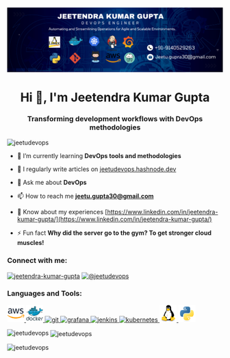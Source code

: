 ![logo](https://github.com/JeetuDevOps/JeetuDevOps/blob/main/Github%20banner.png)
<h1 align="center">Hi 👋, I'm Jeetendra Kumar Gupta</h1>
<h3 align="center">Transforming development workflows with DevOps methodologies</h3>

<p align="left"> <img src="https://komarev.com/ghpvc/?username=jeetudevops&label=Profile%20views&color=0e75b6&style=flat" alt="jeetudevops" /> </p>

- 🌱 I’m currently learning **DevOps tools and methodologies**

- 📝 I regularly write articles on [jeetudevops.hashnode.dev](jeetudevops.hashnode.dev)

- 💬 Ask me about **DevOps**

- 📫 How to reach me **jeetu.gupta30@gmail.com**

- 📄 Know about my experiences [https://www.linkedin.com/in/jeetendra-kumar-gupta/](https://www.linkedin.com/in/jeetendra-kumar-gupta/)

- ⚡ Fun fact **Why did the server go to the gym? To get stronger cloud muscles!**

<h3 align="left">Connect with me:</h3>
<p align="left">
<a href="https://linkedin.com/in/jeetendra-kumar-gupta" target="blank"><img align="center" src="https://raw.githubusercontent.com/rahuldkjain/github-profile-readme-generator/master/src/images/icons/Social/linked-in-alt.svg" alt="jeetendra-kumar-gupta" height="30" width="40" /></a>
<a href="https://hashnode.com/@jeetudevops" target="blank"><img align="center" src="https://raw.githubusercontent.com/rahuldkjain/github-profile-readme-generator/master/src/images/icons/Social/hashnode.svg" alt="@jeetudevops" height="30" width="40" /></a>
</p>

<h3 align="left">Languages and Tools:</h3>
<p align="left"> <a href="https://aws.amazon.com" target="_blank" rel="noreferrer"> <img src="https://raw.githubusercontent.com/devicons/devicon/master/icons/amazonwebservices/amazonwebservices-original-wordmark.svg" alt="aws" width="40" height="40"/> </a> <a href="https://www.docker.com/" target="_blank" rel="noreferrer"> <img src="https://raw.githubusercontent.com/devicons/devicon/master/icons/docker/docker-original-wordmark.svg" alt="docker" width="40" height="40"/> </a> <a href="https://git-scm.com/" target="_blank" rel="noreferrer"> <img src="https://www.vectorlogo.zone/logos/git-scm/git-scm-icon.svg" alt="git" width="40" height="40"/> </a> <a href="https://grafana.com" target="_blank" rel="noreferrer"> <img src="https://www.vectorlogo.zone/logos/grafana/grafana-icon.svg" alt="grafana" width="40" height="40"/> </a> <a href="https://www.jenkins.io" target="_blank" rel="noreferrer"> <img src="https://www.vectorlogo.zone/logos/jenkins/jenkins-icon.svg" alt="jenkins" width="40" height="40"/> </a> <a href="https://kubernetes.io" target="_blank" rel="noreferrer"> <img src="https://www.vectorlogo.zone/logos/kubernetes/kubernetes-icon.svg" alt="kubernetes" width="40" height="40"/> </a> <a href="https://www.linux.org/" target="_blank" rel="noreferrer"> <img src="https://raw.githubusercontent.com/devicons/devicon/master/icons/linux/linux-original.svg" alt="linux" width="40" height="40"/> </a> <a href="https://www.python.org" target="_blank" rel="noreferrer"> <img src="https://raw.githubusercontent.com/devicons/devicon/master/icons/python/python-original.svg" alt="python" width="40" height="40"/> </a> </p>

<p><img align="left" src="https://github-readme-stats.vercel.app/api/top-langs?username=jeetudevops&show_icons=true&locale=en&layout=compact" alt="jeetudevops" /></p>

<p>&nbsp;<img align="center" src="https://github-readme-stats.vercel.app/api?username=jeetudevops&show_icons=true&locale=en" alt="jeetudevops" /></p>

<p><img align="center" src="https://github-readme-streak-stats.herokuapp.com/?user=jeetudevops&" alt="jeetudevops" /></p>
